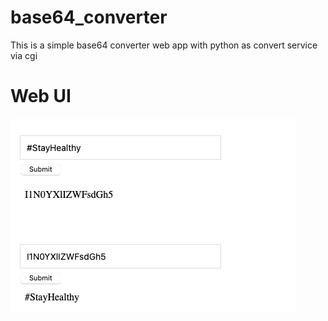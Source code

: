 # base64_converter
This is a simple base64 converter web app with python as convert service via cgi

# Web UI

![Image](image_1.png)
